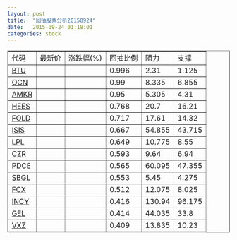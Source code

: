 ```yaml
---
layout: post
title:  "回抽股票分析20150924"
date:   2015-09-24 01:18:01
categories: stock
---
```

<script type="text/javascript">
var stockList = []
stockList.push('gb_btu');
stockList.push('gb_ocn');
stockList.push('gb_amkr');
stockList.push('gb_hees');
stockList.push('gb_fold');
stockList.push('gb_isis');
stockList.push('gb_lpl');
stockList.push('gb_czr');
stockList.push('gb_pdce');
stockList.push('gb_sbgl');
stockList.push('gb_fcx');
stockList.push('gb_incy');
stockList.push('gb_gel');
stockList.push('gb_vxz');
</script>
<table border="1">
 <tr>
 <td>代码</td>
 <td>最新价</td>
 <td>涨跌幅(%)</td>
 <td>回抽比例</td>
 <td>阻力</td>
 <td>支撑</td>
</tr>
  <tr id="btu">
  <td><a href="http://stock.finance.sina.com.cn/usstock/quotes/BTU.html" target="_blank">BTU</a></td><td></td><td></td><td>0.996</td><td>2.31</td><td>1.125</td></tr>
  <tr id="ocn">
  <td><a href="http://stock.finance.sina.com.cn/usstock/quotes/OCN.html" target="_blank">OCN</a></td><td></td><td></td><td>0.99</td><td>8.335</td><td>6.855</td></tr>
  <tr id="amkr">
  <td><a href="http://stock.finance.sina.com.cn/usstock/quotes/AMKR.html" target="_blank">AMKR</a></td><td></td><td></td><td>0.95</td><td>5.305</td><td>4.31</td></tr>
  <tr id="hees">
  <td><a href="http://stock.finance.sina.com.cn/usstock/quotes/HEES.html" target="_blank">HEES</a></td><td></td><td></td><td>0.768</td><td>20.7</td><td>16.21</td></tr>
  <tr id="fold">
  <td><a href="http://stock.finance.sina.com.cn/usstock/quotes/FOLD.html" target="_blank">FOLD</a></td><td></td><td></td><td>0.717</td><td>17.61</td><td>14.32</td></tr>
  <tr id="isis">
  <td><a href="http://stock.finance.sina.com.cn/usstock/quotes/ISIS.html" target="_blank">ISIS</a></td><td></td><td></td><td>0.667</td><td>54.855</td><td>43.715</td></tr>
  <tr id="lpl">
  <td><a href="http://stock.finance.sina.com.cn/usstock/quotes/LPL.html" target="_blank">LPL</a></td><td></td><td></td><td>0.649</td><td>10.775</td><td>8.55</td></tr>
  <tr id="czr">
  <td><a href="http://stock.finance.sina.com.cn/usstock/quotes/CZR.html" target="_blank">CZR</a></td><td></td><td></td><td>0.593</td><td>9.64</td><td>6.94</td></tr>
  <tr id="pdce">
  <td><a href="http://stock.finance.sina.com.cn/usstock/quotes/PDCE.html" target="_blank">PDCE</a></td><td></td><td></td><td>0.565</td><td>60.095</td><td>47.355</td></tr>
  <tr id="sbgl">
  <td><a href="http://stock.finance.sina.com.cn/usstock/quotes/SBGL.html" target="_blank">SBGL</a></td><td></td><td></td><td>0.553</td><td>5.45</td><td>4.275</td></tr>
  <tr id="fcx">
  <td><a href="http://stock.finance.sina.com.cn/usstock/quotes/FCX.html" target="_blank">FCX</a></td><td></td><td></td><td>0.512</td><td>12.075</td><td>8.025</td></tr>
  <tr id="incy">
  <td><a href="http://stock.finance.sina.com.cn/usstock/quotes/INCY.html" target="_blank">INCY</a></td><td></td><td></td><td>0.416</td><td>130.94</td><td>96.175</td></tr>
  <tr id="gel">
  <td><a href="http://stock.finance.sina.com.cn/usstock/quotes/GEL.html" target="_blank">GEL</a></td><td></td><td></td><td>0.414</td><td>44.035</td><td>33.8</td></tr>
  <tr id="vxz">
  <td><a href="http://stock.finance.sina.com.cn/usstock/quotes/VXZ.html" target="_blank">VXZ</a></td><td></td><td></td><td>0.409</td><td>13.835</td><td>10.23</td></tr>
</table>
